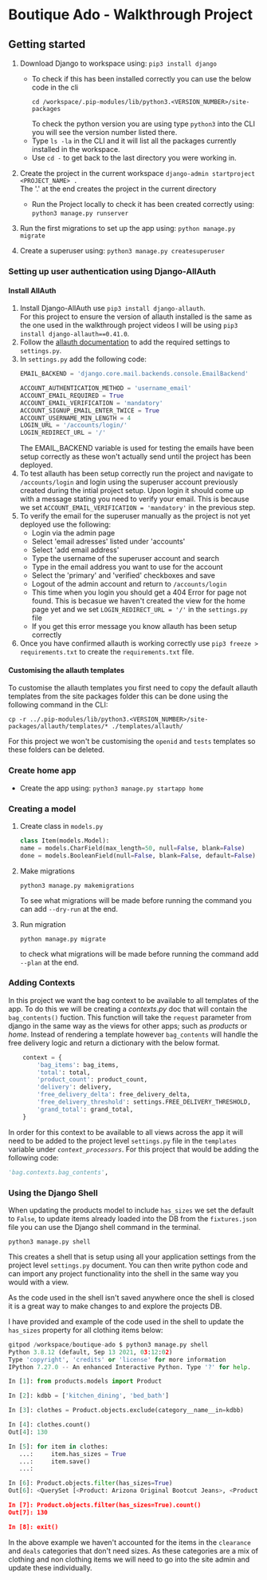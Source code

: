# Boutique Ado - Walkthrough Project

## Getting started

1. Download Django to workspace using:
    `pip3 install django`
    - To check if this has been installed correctly you can use the below code in the cli
        ```
        cd /workspace/.pip-modules/lib/python3.<VERSION_NUMBER>/site-packages
        ```
        To check the python version you are using type `python3` into the CLI you will see the version number listed there.
    - Type `ls -la` in the CLI and it will list all the packages currently installed in the workspace.
    - Use `cd -` to get back to the last directory you were working in.


2. Create the project in the current workspace
    `django-admin startproject <PROJECT_NAME> .`  
    The '.' at the end creates the project in the current directory

    - Run the Project locally to check it has been created correctly using:
        `python3 manage.py runserver`

4. Run the first migrations to set up the app using:
    `python manage.py migrate`

5. Create a superuser using:
    `python3 manage.py createsuperuser`

### Setting up user authentication using Django-AllAuth

#### Install AllAuth

1. Install Django-AllAuth use `pip3 install django-allauth`.  
    For this project to ensure the version of allauth installed is the same as the one used in the walkthrough project videos I will be using `pip3 install django-allauth==0.41.0`.
2. Follow the [allauth documentation](https://django-allauth.readthedocs.io/en/latest/installation.html) to add the required settings to `settings.py`.
3. In `settings.py` add the following code:
    ```python
    EMAIL_BACKEND = 'django.core.mail.backends.console.EmailBackend'

    ACCOUNT_AUTHENTICATION_METHOD = 'username_email'
    ACCOUNT_EMAIL_REQUIRED = True
    ACCOUNT_EMAIL_VERIFICATION = 'mandatory'
    ACCOUNT_SIGNUP_EMAIL_ENTER_TWICE = True
    ACCOUNT_USERNAME_MIN_LENGTH = 4
    LOGIN_URL = '/accounts/login/'
    LOGIN_REDIRECT_URL = '/'
    ```
    The EMAIL_BACKEND variable is used for testing the emails have been setup correctly as these won't actually send until the project has been deployed. 
4. To test allauth has been setup correctly run the project and navigate to `/accounts/login` and login using the superuser account previously created during the intial project setup. Upon login it should come up with a message stating you need to verify your email. This is because we set `ACCOUNT_EMAIL_VERIFICATION = 'mandatory'` in the previous step.
5. To verify the email for the superuser manually as the project is not yet deployed use the following:
    - Login via the admin page
    - Select 'email adresses' listed under 'accounts'
    - Select 'add email address'
    - Type the username of the superuser account and search
    - Type in the email address you want to use for the account
    - Select the 'primary' and 'verified' checkboxes and save
    - Logout of the admin account and return to `/accounts/login`
    - This time when you login you should get a 404 Error for page not found. This is becasue we haven't created the view for the home page yet and we set `LOGIN_REDIRECT_URL = '/'` in the `settings.py` file
    - If you get this error message you know allauth has been setup correctly
6. Once you have confirmed allauth is working correctly use `pip3 freeze > requirements.txt` to create the `requirements.txt` file.

#### Customising the allauth templates

To customise the allauth templates you first need to copy the default allauth templates from the site packages folder this can be done using the following command in the CLI:
```
cp -r ../.pip-modules/lib/python3.<VERSION_NUMBER>/site-packages/allauth/templates/* ./templates/allauth/
```

For this project we won't be customising the `openid` and `tests` templates so these folders can be deleted.

### Create home app

- Create the app using:
    `python3 manage.py startapp home`

### Creating a model

1. Create class in `models.py` 
    ``` python
    class Item(models.Model):
    name = models.CharField(max_length=50, null=False, blank=False)
    done = models.BooleanField(null=False, blank=False, default=False)
    ```

2. Make migrations
    ``` 
    python3 manage.py makemigrations
    ```
    To see what migrations will be made before running the command you can add `--dry-run` at the end.

3. Run migration
    ```
    python manage.py migrate
    ```
    to check what migrations will be made before running the command add `--plan` at the end.


### Adding Contexts

In this project we want the bag context to be available to all templates of the app. To do this we will be creating a *contexts.py* doc that will contain the `bag_contents()` fuction. This function will take the `request` parameter from django in the same way as the views for other apps; such as *products* or *home*. Instead of rendering a template however `bag_contents` will handle the free delivery logic and return a dictionary with the below format. 

```python
    context = {
        'bag_items': bag_items,
        'total': total,
        'product_count': product_count,
        'delivery': delivery,
        'free_delivery_delta': free_delivery_delta,
        'free_delivery_threshold': settings.FREE_DELIVERY_THRESHOLD,
        'grand_total': grand_total,
    }
```

In order for this context to be available to all views across the app it will need to be added to the project level `settings.py` file in the `templates` variable under *`context_processors`*. For this project that would be adding the following code:
```python
'bag.contexts.bag_contents',
```

### Using the Django Shell

When updating the products model to include `has_sizes` we set the default to `False`, to update items already loaded into the DB from the `fixtures.json` file you can use the Django shell command in the terminal. 
```
python3 manage.py shell
```
This creates a shell that is setup using all your application settings from the project level `settings.py` document. You can then write python code and can import any project functionality into the shell in the same way you would with a view.

As the code used in the shell isn't saved anywhere once the shell is closed it is a great way to make changes to and explore the projects DB. 

I have provided and example of the code used in the shell to update the `has_sizes` property for all clothing items below:
```Python
gitpod /workspace/boutique-ado $ python3 manage.py shell
Python 3.8.12 (default, Sep 13 2021, 03:12:02) 
Type 'copyright', 'credits' or 'license' for more information
IPython 7.27.0 -- An enhanced Interactive Python. Type '?' for help.

In [1]: from products.models import Product

In [2]: kdbb = ['kitchen_dining', 'bed_bath']

In [3]: clothes = Product.objects.exclude(category__name__in=kdbb)

In [4]: clothes.count()
Out[4]: 130

In [5]: for item in clothes:
   ...:     item.has_sizes = True
   ...:     item.save()
   ...: 

In [6]: Product.objects.filter(has_sizes=True)
Out[6]: <QuerySet [<Product: Arizona Original Bootcut Jeans>, <Product: Liz Claiborne Audra Classic Fit Straight Leg Pants>, <Product: The Foundry Supply Co. Solid Pocket TeeBig & Tall>, <Product: Liz Claiborne Classic Sophie Secretly Slender Trouser Leg Pants - Plus>, <Product: Chef Designs Black-Trimmed Cook ShirtBig & Tall>, <Product: Nike 3-pk. Performance Crew Socks - Boys>, <Product: Champion Jersey Tee>, <Product: Stafford 4-pk. Blended Cotton A-Shirts>, <Product: Stafford 4-pk. Heavyweight Crewneck T-ShirtsBig & Tall>, <Product: Levi's 529 Curvy Bootcut Jeans>, <Product: Worthington Essential Short-Sleeve Tee - Plus>, <Product: Silver Superman Shield Cufflinks>, <Product: Dickies Heavyweight Long-Sleeve Pocket Tee>, <Product: Dickies Heavyweight Fleece Full Zip HoodieBig & Tall>, <Product: Hanes 3pk. Cotton Crewneck TShirts  Big & Tall>, <Product: Armitron Now Womens Crystal-Accent White Leather Strap Watch>, <Product: Nike NA Swoosh Dri-FIT Cotton Tee>, <Product: Stafford Year-Round Pleated PantsBig & Tall>, <Product: Arizona Super-Skinny Jeans>, <Product: Nike 3-pk. Dri-FIT Fly Rise Crew Socks>, '...(remaining elements truncated)...']>

In [7]: Product.objects.filter(has_sizes=True).count()
Out[7]: 130

In [8]: exit()
```

In the above example we haven't accounted for the items in the `clearance` and `deals` categories that don't need sizes. As these categories are a mix of clothing and non clothing items we will need to go into the site admin and update these individually.